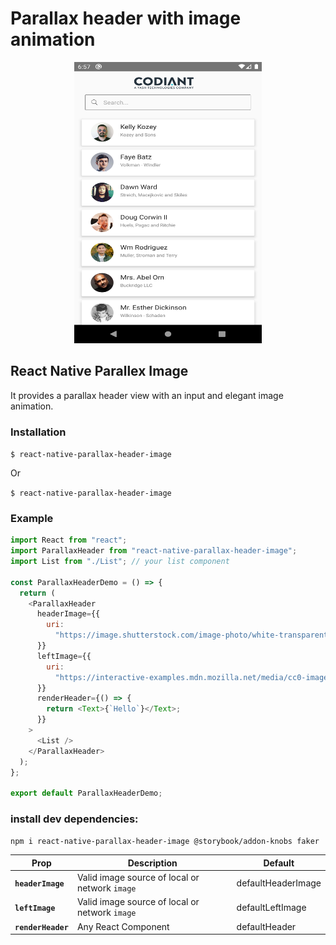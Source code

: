 # Parallax header with image animation
     
  <p align="center">
   <img  width="300" height="450"  src="/Screenshot_1613741272.png">
  </p>
  
## React Native Parallex Image
  
  It provides a parallax header view with an input and elegant image animation.
  
### Installation

`$ react-native-parallax-header-image`

Or

`$ react-native-parallax-header-image`

### Example

```js
import React from "react";
import ParallaxHeader from "react-native-parallax-header-image";
import List from "./List"; // your list component

const ParallaxHeaderDemo = () => {
  return (
    <ParallaxHeader
      headerImage={{
        uri:
          "https://image.shutterstock.com/image-photo/white-transparent-leaf-on-mirror-260nw-1029171697.jpg",
      }}
      leftImage={{
        uri:
          "https://interactive-examples.mdn.mozilla.net/media/cc0-images/grapefruit-slice-332-332.jpg",
      }}
      renderHeader={() => {
        return <Text>{`Hello`}</Text>;
      }}
    >
      <List />
    </ParallaxHeader>
  );
};

export default ParallaxHeaderDemo;
```

### install dev dependencies:

```sh
npm i react-native-parallax-header-image @storybook/addon-knobs faker 
```

| Prop               | Description                                    | Default            |
| ------------------ | ---------------------------------------------- | ------------------ |
| **`headerImage`**  | Valid image source of local or network `image` | defaultHeaderImage |
| **`leftImage`**    | Valid image source of local or network `image` | defaultLeftImage   |
| **`renderHeader`** | Any React Component                            | defaultHeader      |

<!-- | **`headerImageHeight`** | Height of header Image `type: number`          | `100`              |
| **`headerImageWidth`**  | Width of header Image `type: number`           | `200`              | -->

<!-- | **`onPress`**         | A function called when the button is pressed.                                                                                                     | _None_              | -->
